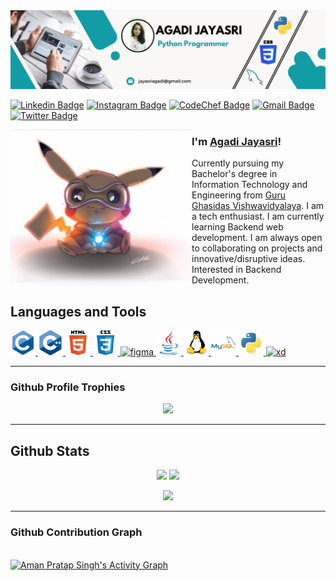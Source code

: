 <img src="https://github.com/Jayasri2103/Jayasri/blob/main/Turquoise%20Simple%20Modern%20Linkedin%20Banner%20(1).png">

[![Linkedin Badge](https://img.shields.io/badge/-LinkedIn-5ce1e6?style=flat-square&logo=Linkedin&logoColor=050a30&link=https://www.linkedin.com/in/agadi-jayasri-108278229/)](https://www.linkedin.com/in/agadi-jayasri-108278229/)
[![Instagram Badge](https://img.shields.io/badge/-Instagram-050a30?style=flat-square&logo=instagram&logoColor=white&link=https://www.instagram.com/jayasri_21035/)](https://www.instagram.com/jayasri_21035/)
[![CodeChef Badge](https://img.shields.io/badge/-CodeChef-5ce1e6?style=flat-square&logo=CodeChef&logoColor=050a30&link=https://www.codechef.com/users/agadi_jayasri)](https://www.codechef.com/users/agadi_jayasri)
[![Gmail Badge](https://img.shields.io/badge/-Gmail-050a30?style=flat-square&logo=Gmail&logoColor=white&link=mailto:jayasriagadi@gmail.com)](mailto:jayasriagadi@gmail.com)
[![Twitter Badge](https://img.shields.io/badge/-Twitter-5ce1e6?style=flat-square&logo=twitter&logoColor=050a30&link=https://twitter.com/AgadiJayasri)](https://twitter.com/AgadiJayasri)

<img align="left" width="290" height="250" alt="Agadi Jayasri" src="https://github.com/Aman1605/Aman1605/blob/main/ab67706c0000bebbb886553c0bde46097e09c838.jfif">

### I'm <a href="https://www.linkedin.com/in/aman-pratap-singh-a45106241//" target="_blank">Agadi Jayasri</a>!

Currently pursuing my Bachelor's degree in Information Technology and Engineering from [Guru Ghasidas Vishwavidyalaya](https://ggu.ac.in/). I am a tech enthusiast. I am currently learning Backend web development. I am always open to collaborating on projects and innovative/disruptive ideas. Interested in Backend Development.

## Languages and Tools

<p align="left"> <a href="https://www.cprogramming.com/" target="_blank"> <img src="https://raw.githubusercontent.com/devicons/devicon/master/icons/c/c-original.svg" alt="c" width="40" height="40"/> </a> <a href="https://www.w3schools.com/cpp/" target="_blank"> <img src="https://raw.githubusercontent.com/devicons/devicon/master/icons/cplusplus/cplusplus-original.svg" alt="cplusplus" width="40" height="40"/> </a> <a href="https://www.w3.org/html/" target="_blank"> <img src="https://raw.githubusercontent.com/devicons/devicon/master/icons/html5/html5-original-wordmark.svg" alt="html5" width="40" height="40"/> </a> <a href="https://www.w3schools.com/css/" target="_blank"> <img src="https://raw.githubusercontent.com/devicons/devicon/master/icons/css3/css3-original-wordmark.svg" alt="css3" width="40" height="40"/> </a> <a href="https://www.figma.com/" target="_blank"> <img src="https://www.vectorlogo.zone/logos/figma/figma-icon.svg" alt="figma" width="40" height="40"/> </a> <a href="https://www.java.com" target="_blank"> <img src="https://raw.githubusercontent.com/devicons/devicon/master/icons/java/java-original.svg" alt="java" width="40" height="40"/> </a> <a href="https://www.linux.org/" target="_blank"> <img src="https://raw.githubusercontent.com/devicons/devicon/master/icons/linux/linux-original.svg" alt="linux" width="40" height="40"/> </a> <a href="https://www.mysql.com/" target="_blank"> <img src="https://raw.githubusercontent.com/devicons/devicon/master/icons/mysql/mysql-original-wordmark.svg" alt="mysql" width="40" height="40"/> </a> <a href="https://www.python.org" target="_blank"> <img src="https://raw.githubusercontent.com/devicons/devicon/master/icons/python/python-original.svg" alt="python" width="40" height="40"/> </a> <a href="https://www.adobe.com/products/xd.html" target="_blank"> <img src="https://cdn.worldvectorlogo.com/logos/adobe-xd.svg" alt="xd" width="40" height="40"/> </a> </p>
  
---
### Github Profile Trophies
<div align="center">
  <img src="https://github-profile-trophy.vercel.app/?username=Aman1605&column=8&theme=white" />
</div>

---
## Github Stats

<p align="center">
    <img
        height="180em"
        src="https://github-readme-stats.vercel.app/api?username=Aman1605&show_icons=true&hide_border=true"
    />
    <img
        height="130em"
        src="https://github-readme-stats.vercel.app/api/top-langs/?username=Aman1605&show_icons=true&hide_border=true&layout=compact&langs_count=8"
   />
</p>
<p align="center">
  <img src="https://github-readme-streak-stats.herokuapp.com/?user=Aman1605&hide_border=true" height="180em" />
</p>

---
### Github Contribution Graph

<br/>
 <div>
 <a href="#"><img alt="Aman Pratap Singh's Activity Graph" src="https://activity-graph.herokuapp.com/graph?username=Aman1605&custom_title=Aman%20Pratap%20Singh%20Contribution%20Graph&bg_color=0D1117&color=5ce1e6&line=FFFFFF&point=5ce1e6&hide_border=true" /></a>
  <div> 
</div>
<br/>
